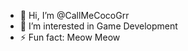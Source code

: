 - 👋 Hi, I’m @CallMeCocoGrr
- 👀 I’m interested in Game Development
- ⚡ Fun fact: Meow Meow

<!---
CallMeCocoGrr/CallMeCocoGrr is a ✨ special ✨ repository because its `README.md` (this file) appears on your GitHub profile.
You can click the Preview link to take a look at your changes.
--->
